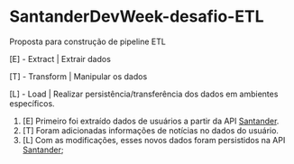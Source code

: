 # SantanderDevWeek-desafio-ETL

Proposta para construção de pipeline ETL

[E] - Extract    | Extrair dados

[T] - Transform  | Manipular os dados

[L] - Load       | Realizar persistência/transferência dos dados em ambientes específicos.

1. [E] Primeiro foi extraído dados de usuários a partir da API [Santander](https://sdw-2023-prd.up.railway.app).
2. [T] Foram adicionadas informações de notícias no dados do usuário.
3. [L] Com as modificações, esses novos dados foram persistidos na API [Santander](https://sdw-2023-prd.up.railway.app);
